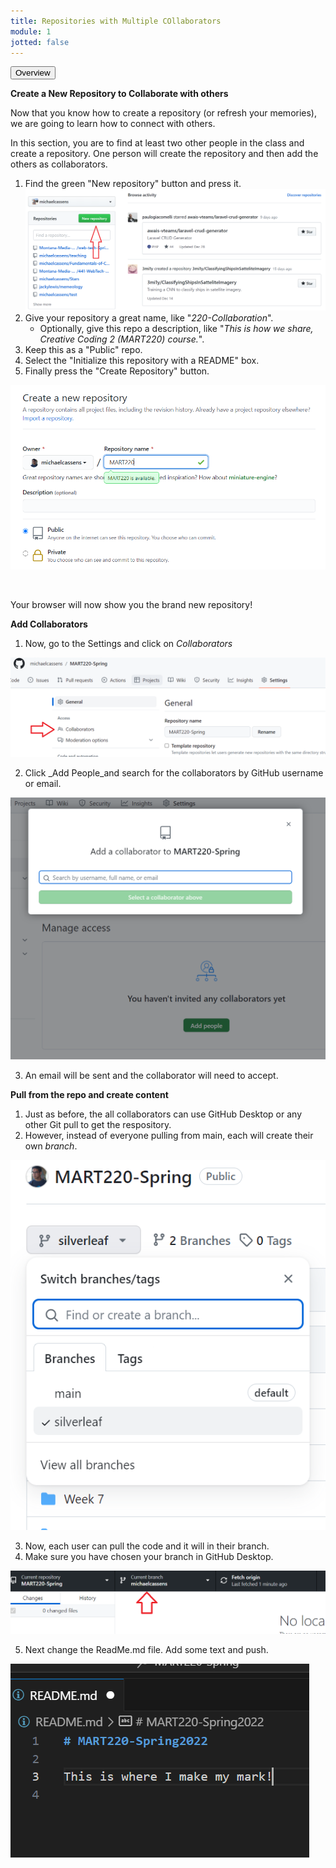 ```yaml
---
title: Repositories with Multiple COllaborators
module: 1
jotted: false
---
```


<div class="tab">
    <button class="tablinks active" onclick="openTab(event, 'Overview')">Overview</button>
   
</div>

<div id="Overview" class="tabcontent" style="display:block" markdown="1">

**Create a New Repository to Collaborate with others**

Now that you know how to create a repository (or refresh your memories), we are going to learn how to connect with others.

In this section, you are to find at least two other people in the class and create a repository. One person will create the repository and then add the others as collaborators.

1. Find the green "New repository" button and press it.
![new repo button on guthub.com](../imgs/Screen5.png)
4. Give your repository a great name, like "_220-Collaboration_".
    - Optionally, give this repo a description, like "_This is how we share, Creative Coding 2 (MART220) course._".
5. Keep this as a "Public" repo.
6. Select the "Initialize this repository with a README" box.
7. Finally press the "Create Repository" button.

![Create repo window](../imgs/Screen6.png)


<br />

Your browser will now show you the brand new repository!
</div>
<div id="Clone" class="tabcontent" markdown="1">

**Add Collaborators**

1. Now, go to the Settings and click on _Collaborators_

![Click Collaborators](../imgs/Collaborators.png)

2. Click _Add People_and search for the collaborators by GitHub username or email.

![Click Collaborators](../imgs/AddPeople.png)

3. An email will be sent and the collaborator will need to accept.

**Pull from the repo and create content**

1. Just as before, the all collaborators can use GitHub Desktop or any other Git pull to get the respository.
2. However, instead of everyone pulling from main, each will create their own _branch_.

![Click Collaborators](../imgs/CreateBranch.png)

3. Now, each user can pull the code and it will in their branch.
4. Make sure you have chosen your branch in GitHub Desktop.

![Click Collaborators](../imgs/Branch.png)

5. Next change the ReadMe.md file.  Add some text and push.

![Click Collaborators](../imgs/Changes.png)



</div>